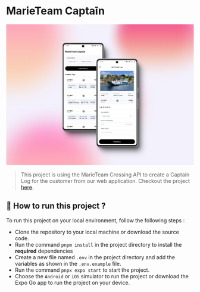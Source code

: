 # MarieTeam Captaīn

![](./assets/images/marieteam-app.png)

> This project is using the MarieTeam Crossing API to create a Captain Log for the customer from our web application. Checkout the project [here](https://github.com/MrInspection/marieteam-web).

## 📗 How to run this project ?

To run this project on your local environment, follow the following steps :

- Clone the repository to your local machine or download the source code.
- Run the command `pnpm install` in the project directory to install the **required** dependencies
- Create a new file named `.env` in the project directory and add the variables as shown in the `.env.example` file.
- Run the command `pnpx expo start` to start the project.
- Choose the `Android` or `iOS` simulator to run the project or download the Expo Go app to run the project on your device.

